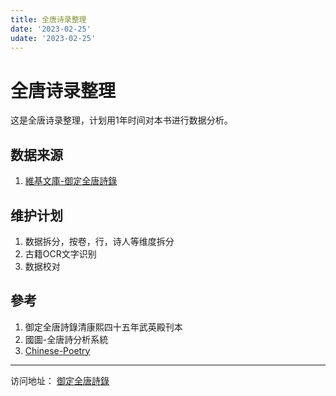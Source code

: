 ```yaml
---
title: 全唐诗录整理
date: '2023-02-25'
udate: '2023-02-25'
---
```


# 全唐诗录整理

这是全唐诗录整理，计划用1年时间对本书进行数据分析。

## 数据来源

1. [維基文庫-御定全唐詩錄](https://zh.wikisource.org/wiki/%E5%BE%A1%E5%AE%9A%E5%85%A8%E5%94%90%E8%A9%A9%E9%8C%84_(%E5%9B%9B%E5%BA%AB%E5%85%A8%E6%9B%B8%E6%9C%AC))

## 维护计划

1. 数据拆分，按卷，行，诗人等维度拆分
2. 古籍OCR文字识别
3. 数据校对


## 參考

1. 御定全唐詩錄清康熙四十五年武英殿刊本
2. 國圖-全唐詩分析系統
3. [Chinese-Poetry](https://github.com/chinese-poetry/chinese-poetry)

<hr />

访问地址： [御定全唐詩錄](/qtsl/traditional/)
